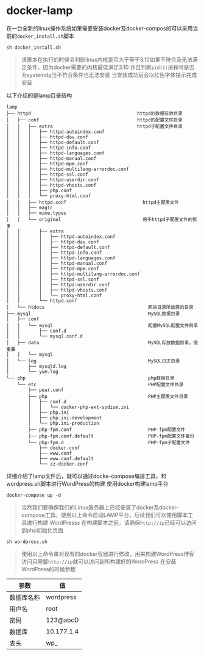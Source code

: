 # docker-lamp
在一台全新的linux操作系统如果需要安装docker及docker-compos的可以采用当前的`docker_install.sh`脚本
```shell
sh docker_install.sh
```
>该脚本在执行的时候会判断linux内核是否大于等于3.10如果不符合及无法满足条件，因为docker需要的内核最低满足3.10
并且判断`pid(1)`进程号是否为systemdg当不符合条件也无法安装
当安装成功后会以红色字体提示完成安装
>
以下介绍的是lamp目录结构
```shell
lamp
├── httpd                                       httpd的数据存放目录
│   ├── conf                                    httpd的配置文件目录
│   │   ├── extra                               httpd子配置文件目录
│   │   │   ├── httpd-autoindex.conf
│   │   │   ├── httpd-dav.conf
│   │   │   ├── httpd-default.conf
│   │   │   ├── httpd-info.conf
│   │   │   ├── httpd-languages.conf
│   │   │   ├── httpd-manual.conf
│   │   │   ├── httpd-mpm.conf
│   │   │   ├── httpd-multilang-errordoc.conf
│   │   │   ├── httpd-ssl.conf
│   │   │   ├── httpd-userdir.conf
│   │   │   ├── httpd-vhosts.conf
│   │   │   ├── php.conf
│   │   │   └── proxy-html.conf
│   │   ├── httpd.conf                            httpd主配置文件
│   │   ├── magic
│   │   ├── mime.types
│   │   └── original                              用于httpd子配置文件的恢复
│   │       ├── extra
│   │       │   ├── httpd-autoindex.conf
│   │       │   ├── httpd-dav.conf
│   │       │   ├── httpd-default.conf
│   │       │   ├── httpd-info.conf
│   │       │   ├── httpd-languages.conf
│   │       │   ├── httpd-manual.conf
│   │       │   ├── httpd-mpm.conf
│   │       │   ├── httpd-multilang-errordoc.conf
│   │       │   ├── httpd-ssl.conf
│   │       │   ├── httpd-userdir.conf
│   │       │   ├── httpd-vhosts.conf
│   │       │   └── proxy-html.conf
│   │       └── httpd.conf
│   └── htdocs                                      网站目录所放置的目录
├── mysql                                           MySQL数据目录
│   ├── conf
│   │   └── mysql                                   配置MySQL配置文件目录
│   │       ├── conf.d
│   │       └── mysql.conf.d
│   ├── data                                        MySQL存放数据目录，很重要
│   │   └── mysql
│   └── log                                         MySQL日志目录
│       ├── mysqld.log
│       └── yum.log
└── php                                             php数据目录
    └── etc                                         PHP配置文件目录
        ├── pear.conf
        ├── php                                     PHP主配置文件目录
        │   ├── conf.d
        │   │   └── docker-php-ext-sodium.ini
        │   ├── php.ini
        │   ├── php.ini-development
        │   └── php.ini-production
        ├── php-fpm.conf                            PHP-fpm配置文件
        ├── php-fpm.conf.default                    PHP-fpm配置文件备份
        └── php-fpm.d                               PHP-fpm子配置文件
            ├── docker.conf
            ├── www.conf
            ├── www.conf.default
            └── zz-docker.conf
```

详细介绍了lamp文件后，就可以通过docke-compose编排工具，和wordpress.sh脚本进行WordPress的构建
使用docker构建lamp平台
```shell
docker-compose up -d
```
> 当然我们要确保我们的Linux服务器上已经安装了docker及docker-compose工具。使用以上命令启动LAMP平台，后续我们可以使用脚本工具进行构建 WordPresss
在构建脚本之前，请确保`http://ip`已经可以访问到php初始化页面
>
```shell
sh wordpress.sh
```
> 使用以上命令来对现有的docker容器进行修改，用来构建WordPress博客
访问只需要`http://ip`就可以访问到所构建好的WordPress
在安装WordPress的时候参数
>
|  参数   | 值  |
|  ----  | ----  |
| 数据库名称  | wordpress |
| 用户名  | root |
| 密码  |   123@abcD|
| 数据库 | 10.177.1.4 |
| 表头 |    wp_     |
